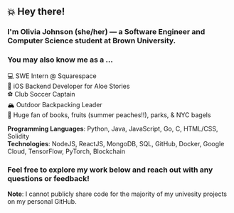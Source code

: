 ## 💥 Hey there!

### I'm Olivia Johnson (she/her) — a Software Engineer and Computer Science student at Brown University.

### You may also know me as a ...
💻 SWE Intern @ Squarespace <br/>
📲 iOS Backend Developer for Aloe Stories <br/>
⚽ Club Soccer Captain <br/>
🏔 Outdoor Backpacking Leader <br/>
🥰 Huge fan of books, fruits (summer peaches!!), parks, & NYC bagels <br/>

**Programming Languages**: Python, Java, JavaScript, Go, C, HTML/CSS, Solidity <br/>
**Technologies**: NodeJS, ReactJS, MongoDB, SQL, GitHub, Docker, Google Cloud, TensorFlow, PyTorch, Blockchain

### Feel free to explore my work below and reach out with any questions or feedback! <br/>
**Note**: I cannot publicly share code for the majority of my univesity projects on my personal GitHub. 

<!--
**ojohnso3/ojohnso3** is a ✨ _special_ ✨ repository because its `README.md` (this file) appears on your GitHub profile.

Here are some ideas to get you started:

- 🔭 I’m currently working on ...
- 🌱 I’m currently learning ...
- 👯 I’m looking to collaborate on ...
- 🤔 I’m looking for help with ...
- 💬 Ask me about ...
- 📫 How to reach me: ...
- 😄 Pronouns: ...
- ⚡ Fun fact: ...

-->
